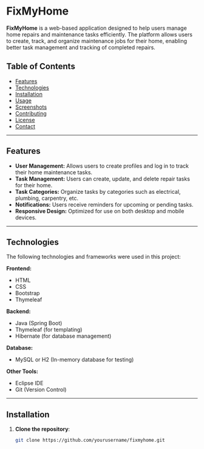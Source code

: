 # FixMyHome

**FixMyHome** is a web-based application designed to help users manage home repairs and maintenance tasks efficiently. The platform allows users to create, track, and organize maintenance jobs for their home, enabling better task management and tracking of completed repairs.

## Table of Contents

- [Features](#features)
- [Technologies](#technologies)
- [Installation](#installation)
- [Usage](#usage)
- [Screenshots](#screenshots)
- [Contributing](#contributing)
- [License](#license)
- [Contact](#contact)

---

## Features

- **User Management:** Allows users to create profiles and log in to track their home maintenance tasks.
- **Task Management:** Users can create, update, and delete repair tasks for their home.
- **Task Categories:** Organize tasks by categories such as electrical, plumbing, carpentry, etc.
- **Notifications:** Users receive reminders for upcoming or pending tasks.
- **Responsive Design:** Optimized for use on both desktop and mobile devices.

---

## Technologies

The following technologies and frameworks were used in this project:

**Frontend:**
- HTML
- CSS
- Bootstrap
- Thymeleaf

**Backend:**
- Java (Spring Boot)
- Thymeleaf (for templating)
- Hibernate (for database management)

**Database:**
- MySQL or H2 (In-memory database for testing)

**Other Tools:**
- Eclipse IDE
- Git (Version Control)

---

## Installation

1. **Clone the repository**:
   ```bash
   git clone https://github.com/yourusername/fixmyhome.git
